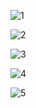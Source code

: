 ![1](http://latex.codecogs.com/svg.latex?\Large\varepsilon=h\nu)

![2](http://latex.codecogs.com/svg.latex?公式代码\Large\beta=\frac{1}{kT})

![3](http://latex.codecogs.com/svg.latex?\Large{e}^{-\beta{h}\nu})

![4](http://latex.codecogs.com/svg.latex?\Large1+q+q^2+...+q^n=\frac{a_1(1-q^n)}{1-q})

![5](http://latex.codecogs.com/svg.latex?\Large<\varepsilon>&=&\sum{e}^{-\beta{n}\varepsilon}(a_1=1,q=e^{-\beta\varepsilon})\\\\&=&\Large\varepsilon)


